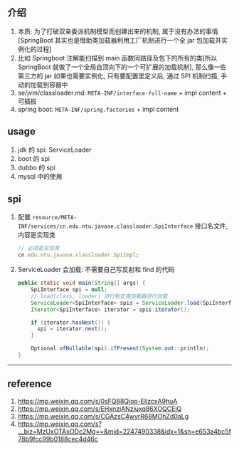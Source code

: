 ## 介绍

1. 本质: 为了打破双亲委派机制模型而创建出来的机制, 属于没有办法的事情[SpringBoot 其实也是借助类加载器利用工厂机制进行一个全 jar 包加载并实例化的过程]
2. 比如 Springboot 注解能扫描到 main 函数同路径及包下的所有的类[所以 SpringBoot 就做了一个全局自顶向下的一个可扩展的加载机制], 那么像一些第三方的 jar 如果也需要实例化, 只有要配置里定义后, 通过 SPI 机制扫描, 手动的加载到容器中
3. se/jvm/classloader.md: `META-INF/interface-full-name` + impl content + 可插拔
4. spring boot: `META-INF/spring.factories` + impl content

## usage

1. jdk 的 spi: ServiceLoader
2. boot 的 spi
3. dubbo 的 spi
4. mysql 中的使用

## spi

1. 配置 `resource/META-INF/services/cn.edu.ntu.javase.classloader.SpiInterface` 接口名文件, 内容是实现类

   ```js
   // 必须是实现类
   cn.edu.ntu.javase.classloader.SpiImpl;
   ```

2. ServiceLoader 会加载: 不需要自己写反射和 find 的代码

   ```java
   public static void main(String[] args) {
       SpiInterface spi = null;
       // load(class, loader) 进行制定类加载器进行加载
       ServiceLoader<SpiInterface> spis = ServiceLoader.load(SpiInterface.class);
       Iterator<SpiInterface> iterator = spis.iterator();

       if (iterator.hasNext()) {
         spi = iterator.next();
       }

       Optional.ofNullable(spi).ifPresent(System.out::println);
   }
   ```

---

## reference

1. https://mp.weixin.qq.com/s/0sFQ88Qiop-ElizcxA9huA
2. https://mp.weixin.qq.com/s/EHxnzjANziuxq86XOQCElQ
3. https://mp.weixin.qq.com/s/CGAzsC4wyrR68MOhZd0aLg
4. https://mp.weixin.qq.com/s?__biz=MzUxOTAxODc2Mg==&mid=2247490338&idx=1&sn=e653a4bc5f78b9fcc99b0188cec4d46c
